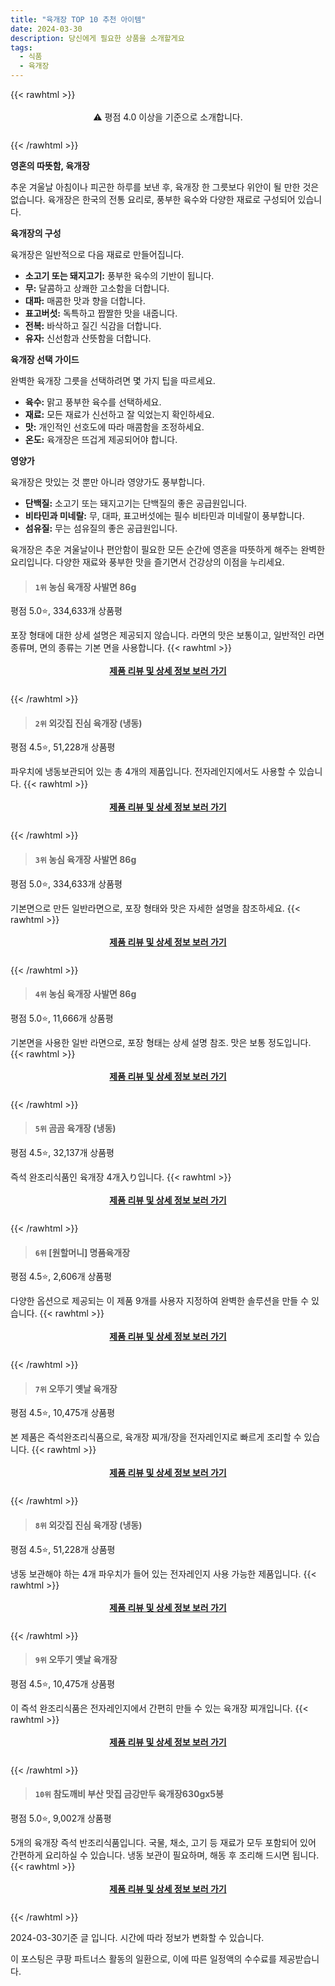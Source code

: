 ```yaml
---
title: "육개장 TOP 10 추천 아이템"
date: 2024-03-30
description: 당신에게 필요한 상품을 소개할게요
tags:
  - 식품
  - 육개장
---
```

{{< rawhtml >}}<div class="toc" style="text-align: center; height: 50px; line-height: 2;">  <p>⚠️ 평점 4.0 이상을 기준으로 소개합니다.<br></p></div> {{< /rawhtml >}}

**영혼의 따뜻함, 육개장**

추운 겨울날 아침이나 피곤한 하루를 보낸 후, 육개장 한 그릇보다 위안이 될 만한 것은 없습니다. 육개장은 한국의 전통 요리로, 풍부한 육수와 다양한 재료로 구성되어 있습니다.

**육개장의 구성**

육개장은 일반적으로 다음 재료로 만들어집니다.

* **소고기 또는 돼지고기:** 풍부한 육수의 기반이 됩니다.
* **무:** 달콤하고 상쾌한 고소함을 더합니다.
* **대파:** 매콤한 맛과 향을 더합니다.
* **표고버섯:** 독특하고 짭짤한 맛을 내줍니다.
* **전복:** 바삭하고 질긴 식감을 더합니다.
* **유자:** 신선함과 산뜻함을 더합니다.

**육개장 선택 가이드**

완벽한 육개장 그릇을 선택하려면 몇 가지 팁을 따르세요.

* **육수:** 맑고 풍부한 육수를 선택하세요.
* **재료:** 모든 재료가 신선하고 잘 익었는지 확인하세요.
* **맛:** 개인적인 선호도에 따라 매콤함을 조정하세요.
* **온도:** 육개장은 뜨겁게 제공되어야 합니다.

**영양가**

육개장은 맛있는 것 뿐만 아니라 영양가도 풍부합니다.

* **단백질:** 소고기 또는 돼지고기는 단백질의 좋은 공급원입니다.
* **비타민과 미네랄:** 무, 대파, 표고버섯에는 필수 비타민과 미네랄이 풍부합니다.
* **섬유질:** 무는 섬유질의 좋은 공급원입니다.

육개장은 추운 겨울날이나 편안함이 필요한 모든 순간에 영혼을 따뜻하게 해주는 완벽한 요리입니다. 다양한 재료와 풍부한 맛을 즐기면서 건강상의 이점을 누리세요.


>#### `1위` 농심 육개장 사발면 86g
평점 5.0⭐, 334,633개 상품평

포장 형태에 대한 상세 설명은 제공되지 않습니다. 라면의 맛은 보통이고, 일반적인 라면 종류며, 면의 종류는 기본 면을 사용합니다.
{{< rawhtml >}}<div class="toc" style="text-align: center; height: 50px; line-height: 2;"><p><b><a href="https://link.coupang.com/re/AFFSDP?lptag=AF5033054&pageKey=196473&itemId=12769461&vendorItemId=3000267610&traceid=V0-153-97a2aa998fae24f5&requestid=20240330132122208312097147&token=31850B%7CGM">제품 리뷰 및 상세 정보 보러 가기</a></b><br></p> </div>{{< /rawhtml >}}

>#### `2위` 외갓집 진심 육개장 (냉동)
평점 4.5⭐, 51,228개 상품평

파우치에 냉동보관되어 있는 총 4개의 제품입니다. 전자레인지에서도 사용할 수 있습니다.
{{< rawhtml >}}<div class="toc" style="text-align: center; height: 50px; line-height: 2;"><p><b><a href="https://link.coupang.com/re/AFFSDP?lptag=AF5033054&pageKey=251108024&itemId=792445939&vendorItemId=5011205462&traceid=V0-153-97ef29bdb09b9058&requestid=20240330132122208312097147&token=31850B%7CGM">제품 리뷰 및 상세 정보 보러 가기</a></b><br></p> </div>{{< /rawhtml >}}

>#### `3위` 농심 육개장 사발면 86g
평점 5.0⭐, 334,633개 상품평

기본면으로 만든 일반라면으로, 포장 형태와 맛은 자세한 설명을 참조하세요.
{{< rawhtml >}}<div class="toc" style="text-align: center; height: 50px; line-height: 2;"><p><b><a href="https://link.coupang.com/re/AFFSDP?lptag=AF5033054&pageKey=196473&itemId=18336203256&vendorItemId=79371624551&traceid=V0-153-97a2aa998fae24f5&requestid=20240330132122208312097147&token=31850B%7CGM">제품 리뷰 및 상세 정보 보러 가기</a></b><br></p> </div>{{< /rawhtml >}}

>#### `4위` 농심 육개장 사발면 86g
평점 5.0⭐, 11,666개 상품평

기본면을 사용한 일반 라면으로, 포장 형태는 상세 설명 참조. 맛은 보통 정도입니다.
{{< rawhtml >}}<div class="toc" style="text-align: center; height: 50px; line-height: 2;"><p><b><a href="https://link.coupang.com/re/AFFSDP?lptag=AF5033054&pageKey=7038367739&itemId=17397486590&vendorItemId=84566944804&traceid=V0-153-94243096266c5aea&requestid=20240330132122208312097147&token=31850B%7CGM">제품 리뷰 및 상세 정보 보러 가기</a></b><br></p> </div>{{< /rawhtml >}}

>#### `5위` 곰곰 육개장 (냉동)
평점 4.5⭐, 32,137개 상품평

즉석 완조리식품인 육개장 4개入り입니다.
{{< rawhtml >}}<div class="toc" style="text-align: center; height: 50px; line-height: 2;"><p><b><a href="https://link.coupang.com/re/AFFSDP?lptag=AF5033054&pageKey=343881608&itemId=1092516317&vendorItemId=5608264446&traceid=V0-153-b7b08cb02bee5f8b&requestid=20240330132122208312097147&token=31850B%7CGM">제품 리뷰 및 상세 정보 보러 가기</a></b><br></p> </div>{{< /rawhtml >}}

>#### `6위` [원할머니] 명품육개장
평점 4.5⭐, 2,606개 상품평

다양한 옵션으로 제공되는 이 제품 9개를 사용자 지정하여 완벽한 솔루션을 만들 수 있습니다.
{{< rawhtml >}}<div class="toc" style="text-align: center; height: 50px; line-height: 2;"><p><b><a href="https://link.coupang.com/re/AFFSDP?lptag=AF5033054&pageKey=6714318327&itemId=15551981045&vendorItemId=81339037409&traceid=V0-153-6e6030fcf3d9da7f&requestid=20240330132122208312097147&token=31850B%7CGM">제품 리뷰 및 상세 정보 보러 가기</a></b><br></p> </div>{{< /rawhtml >}}

>#### `7위` 오뚜기 옛날 육개장
평점 4.5⭐, 10,475개 상품평

본 제품은 즉석완조리식품으로, 육개장 찌개/장을 전자레인지로 빠르게 조리할 수 있습니다.
{{< rawhtml >}}<div class="toc" style="text-align: center; height: 50px; line-height: 2;"><p><b><a href="https://link.coupang.com/re/AFFSDP?lptag=AF5033054&pageKey=948403&itemId=18626127018&vendorItemId=3475769269&traceid=V0-153-bc8ee3acf8578e1f&requestid=20240330132122208312097147&token=31850B%7CGM">제품 리뷰 및 상세 정보 보러 가기</a></b><br></p> </div>{{< /rawhtml >}}

>#### `8위` 외갓집 진심 육개장 (냉동)
평점 4.5⭐, 51,228개 상품평

냉동 보관해야 하는 4개 파우치가 들어 있는 전자레인지 사용 가능한 제품입니다.
{{< rawhtml >}}<div class="toc" style="text-align: center; height: 50px; line-height: 2;"><p><b><a href="https://link.coupang.com/re/AFFSDP?lptag=AF5033054&pageKey=251108024&itemId=19224743067&vendorItemId=86341414540&traceid=V0-153-97ef29bdb09b9058&requestid=20240330132122208312097147&token=31850B%7CGM">제품 리뷰 및 상세 정보 보러 가기</a></b><br></p> </div>{{< /rawhtml >}}

>#### `9위` 오뚜기 옛날 육개장
평점 4.5⭐, 10,475개 상품평

이 즉석 완조리식품은 전자레인지에서 간편히 만들 수 있는 육개장 찌개입니다.
{{< rawhtml >}}<div class="toc" style="text-align: center; height: 50px; line-height: 2;"><p><b><a href="https://link.coupang.com/re/AFFSDP?lptag=AF5033054&pageKey=948403&itemId=18146464296&vendorItemId=85296810214&traceid=V0-153-bc8ee3acf8578e1f&requestid=20240330132122208312097147&token=31850B%7CGM">제품 리뷰 및 상세 정보 보러 가기</a></b><br></p> </div>{{< /rawhtml >}}

>#### `10위` 참도깨비 부산 맛집 금강만두 육개장630gx5봉
평점 5.0⭐, 9,002개 상품평

5개의 육개장 즉석 반조리식품입니다. 국물, 채소, 고기 등 재료가 모두 포함되어 있어 간편하게 요리하실 수 있습니다. 냉동 보관이 필요하며, 해동 후 조리해 드시면 됩니다.
{{< rawhtml >}}<div class="toc" style="text-align: center; height: 50px; line-height: 2;"><p><b><a href="https://link.coupang.com/re/AFFSDP?lptag=AF5033054&pageKey=4321728029&itemId=5030992739&vendorItemId=72340799254&traceid=V0-153-bb4a4878c5033c78&requestid=20240330132122208312097147&token=31850B%7CGM">제품 리뷰 및 상세 정보 보러 가기</a></b><br></p> </div>{{< /rawhtml >}}


2024-03-30기준 글 입니다.
시간에 따라 정보가 변화할 수 있습니다.

이 포스팅은 쿠팡 파트너스 활동의 일환으로, 이에 따른 일정액의 수수료를 제공받습니다.
